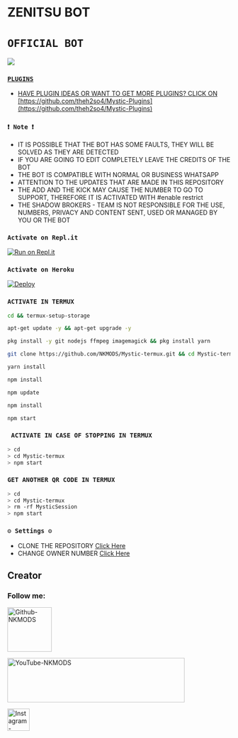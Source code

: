 <h1>ZENITSU BOT</h1>

# ` OFFICIAL BOT `
<a href="https://api.whatsapp.com/send/?phone=5219993404349&text&type=phone_number&app_absent=0" target="blank"><img src="https://img.shields.io/badge/NKMODS-BOT-25D366?style=for-the-badge&logo=whatsapp&logoColor=white" />


### ` PLUGINS `
- HAVE PLUGIN IDEAS OR WANT TO GET MORE PLUGINS? CLICK ON [https://github.com/theh2so4/Mystic-Plugins](https://github.com/theh2so4/Mystic-Plugins)
  
### `❗ Note ❗`
- IT IS POSSIBLE THAT THE BOT HAS SOME FAULTS, THEY WILL BE SOLVED AS THEY ARE DETECTED
- IF YOU ARE GOING TO EDIT COMPLETELY LEAVE THE CREDITS OF THE BOT 
- THE BOT IS COMPATIBLE WITH NORMAL OR BUSINESS WHATSAPP
- ATTENTION TO THE UPDATES THAT ARE MADE IN THIS REPOSITORY
- THE ADD AND THE KICK MAY CAUSE THE NUMBER TO GO TO SUPPORT, THEREFORE IT IS ACTIVATED WITH #enable restrict 
- THE SHADOW BROKERS - TEAM IS NOT RESPONSIBLE FOR THE USE, NUMBERS, PRIVACY AND CONTENT SENT, USED OR MANAGED BY YOU OR THE BOT
  
### ` Activate on Repl.it `

[![Run on Repl.it](https://repl.it/badge/github/NKMODS/Zenitsu-Bot-MD)](https://repl.it/github/NKMODS/Zenitsu-Bot-MD)

### ` Activate on Heroku `
[![Deploy](https://www.herokucdn.com/deploy/button.svg)](https://heroku.com/deploy?template=https://github.com/NKMODS/Zenitsu-Bot-MD)

### ` ACTIVATE IN TERMUX `

```bash
cd && termux-setup-storage
```
```bash
apt-get update -y && apt-get upgrade -y
```
```bash
pkg install -y git nodejs ffmpeg imagemagick && pkg install yarn
```
```bash
git clone https://github.com/NKMODS/Mystic-termux.git && cd Mystic-termux
```
```bash
yarn install
```
```bash
npm install
```
```bash
npm update
```
```bash
npm install
```
```bash
npm start
```

### `️ ACTIVATE IN CASE OF STOPPING IN TERMUX ️`

```bash
> cd 
> cd Mystic-termux
> npm start
```

### ` GET ANOTHER QR CODE IN TERMUX `

```bash
> cd 
> cd Mystic-termux
> rm -rf MysticSession
> npm start
```

### ` ⚙️ Settings ⚙️ `
- CLONE THE REPOSITORY [Click Here](https://github.com/NKMODS/Zenitsu-Bot-MD/fork)
- CHANGE OWNER NUMBER [Click Here](https://github.com/NKMODS/Zenitsu-Bot-MD/blob/master/config.js)


<h2> Creator </h2>
<h3> Follow me: </h3>
<a href="https://github.com/NKMODS"><img src="https://github.githubassets.com/images/modules/logos_page/GitHub-Mark.png" width="100" height="100" alt="Github-NKMODS"> </a>

<a href="https://youtube.com/c/NKMODS"><img src="https://user-images.githubusercontent.com/86371273/196015057-21c231b5-e3f4-418a-a7f0-925b27a389db.png" width="400" height="100" alt="YouTube-NKMODS"> </a>

<a href="https://instagram.com/c/nkmods.666_opz"><img src="https://toppng.com/free-image/follow-us-on-instagram-logo-PNG-free-PNG-Images_79818" width="50" height="50" alt="Instagram-NKMODS"> </a>

